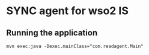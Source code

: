 # SYNC agent for wso2 IS

## Running the application

`mvn exec:java -Dexec.mainClass="com.readagent.Main"`
